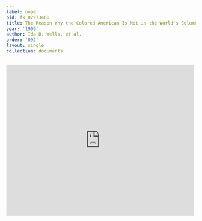 ```yaml
---
label: nope
pid: fk_02973460
title: The Reason Why the Colored American Is Not in the World's Columbian Exposition
year: '1999'
author: Ida B. Wells, et al.
order: '092'
layout: single
collection: documents
---
```

<iframe src="https://northwestern.app.box.com/embed/s/fe321sxr7djx533in9g9rs03bqqqrc53?sortColumn=date&view=list" width="500" height="400" frameborder="0" allowfullscreen webkitallowfullscreen msallowfullscreen></iframe>
